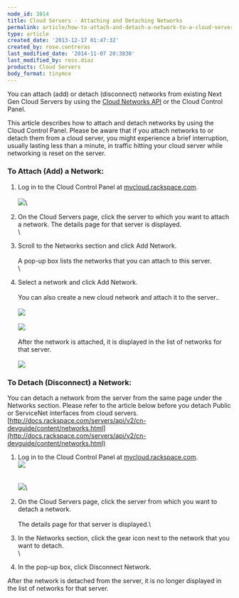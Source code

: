 ```yaml
---
node_id: 3814
title: Cloud Servers - Attaching and Detaching Networks
permalink: article/how-to-attach-and-detach-a-network-to-a-cloud-server
type: article
created_date: '2013-12-17 01:47:32'
created_by: rose.contreras
last_modified_date: '2014-11-07 20:3830'
last_modified_by: ross.diaz
products: Cloud Servers
body_format: tinymce
---
```


You can attach (add) or detach (disconnect) networks from existing Next
Gen Cloud Servers by using the [Cloud Networks
API](http://docs.rackspace.com/servers/api/v2/cn-devguide/content/api_virt_interfaces.html)
or the Cloud Control Panel.

This article describes how to attach and detach networks by using the
Cloud Control Panel. Please be aware that if you attach networks to or
detach them from a cloud server, you might experience a brief
interruption, usually lasting less than a minute, in traffic hitting
your cloud server while networking is reset on the server.

### To Attach (Add) a Network:

1.  Log in to the Cloud Control Panel at
    [mycloud.rackspace.com](http://mycloud.rackspace.com).\
     \
     ![](/knowledge_center/sites/default/files/field/image/attach-2.png)\
      
2.  On the Cloud Servers page, click the server to which  you want to
    attach a network. The details page for that server is displayed.\
     \
      
3.  Scroll to the Networks section and click Add Network.\
     \
     A pop-up box lists the networks that you can attach to this
    server.\
     \
      
4.  Select a network and click Add Network.    \
     \
     You can also create a new cloud network and attach it to the
    server..\
     \
     ![](/knowledge_center/sites/default/files/field/image/attach-3.png)\
     \
     ![](/knowledge_center/sites/default/files/field/image/attach-4.png)\
     \
     After the network is attached, it is displayed in the list of
    networks for that server.\
     \
     ![](/knowledge_center/sites/default/files/field/image/attach-5.png)

### To Detach (Disconnect) a Network:

You can detach a network from the server from the same page under the
Networks section. Please refer to the article below before you detach
Public or ServiceNet interfaces from cloud servers.
[http://docs.rackspace.com/servers/api/v2/cn-devguide/content/networks.html](http://docs.rackspace.com/servers/api/v2/cn-devguide/content/networks.html)

1.  Log in to the Cloud Control Panel at
    [mycloud.rackspace.com](http://mycloud.rackspace.com).\
     ![](/knowledge_center/sites/default/files/field/image/attach-6.png)\
     \
     \
     ![](/knowledge_center/sites/default/files/field/image/attach-7.png)\
      
2.  On the Cloud Servers page, click the server from which you want to
    detach a network.\
     \
     The details page for that server is displayed.\
      
3.  In the Networks section, click the gear icon next to the network
    that you want to detach.\
     \
      
4.  In the pop-up box, click Disconnect Network.

After the network is detached from the server, it is no longer displayed
in the list of networks for that server.

 

 

